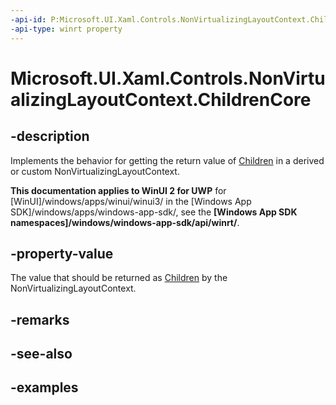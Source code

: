 ```yaml
---
-api-id: P:Microsoft.UI.Xaml.Controls.NonVirtualizingLayoutContext.ChildrenCore
-api-type: winrt property
---
```


# Microsoft.UI.Xaml.Controls.NonVirtualizingLayoutContext.ChildrenCore

<!--
protected virtual System.Collections.Generic.IReadOnlyList<Windows.UI.Xaml.UIElement> ChildrenCore { get; }
-->

## -description

Implements the behavior for getting the return value of [Children](nonvirtualizinglayoutcontext_children.md) in a derived or custom NonVirtualizingLayoutContext.

**This documentation applies to WinUI 2 for UWP** for [WinUI]/windows/apps/winui/winui3/ in the [Windows App SDK]/windows/apps/windows-app-sdk/, see the **[Windows App SDK namespaces]/windows/windows-app-sdk/api/winrt/**.

## -property-value

The value that should be returned as [Children](nonvirtualizinglayoutcontext_children.md) by the NonVirtualizingLayoutContext.

## -remarks

## -see-also

## -examples

